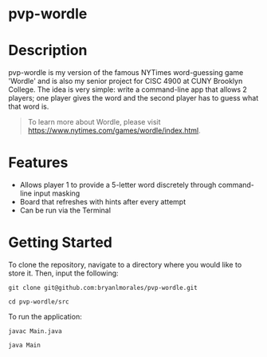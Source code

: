 # pvp-wordle

# Description

pvp-wordle is my version of the famous NYTimes word-guessing game 'Wordle' and is also my senior project for CISC 4900 at CUNY Brooklyn College. The idea is very simple: write a command-line app that allows 2 players; one player gives the word and the second player has to guess what that word is.

> To learn more about Wordle, please visit https://www.nytimes.com/games/wordle/index.html.

# Features

* Allows player 1 to provide a 5-letter word discretely through command-line input masking
* Board that refreshes with hints after every attempt
* Can be run via the Terminal

# Getting Started

To clone the repository, navigate to a directory where you would like to store it. Then, input the following:

`git clone git@github.com:bryanlmorales/pvp-wordle.git`

`cd pvp-wordle/src`

To run the application:

`javac Main.java`

`java Main`

